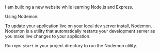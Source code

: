 I am building a new website while learning Node.js and Express.

Using Nodemon:

To update your application live on your local dev server install, Nodemon. Nodemon is a utility that automatically restarts your development server as you make live changes to your application.

Run `npm start` in your project directory to run the Nodemon utility.

